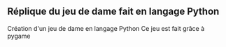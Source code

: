 ## Réplique du jeu de dame fait en langage Python ##
Création d'un jeu de dame en langage Python
Ce jeu est fait grâce à pygame